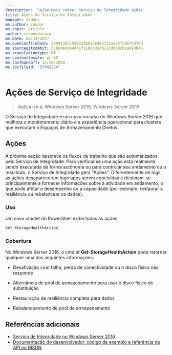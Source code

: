 ```yaml
---
description: 'Saiba mais sobre: Serviço de Integridade ações'
title: Ações de Serviço de Integridade
manager: eldenc
ms.author: cosdar
ms.topic: article
author: cosmosdarwin
ms.date: 08/14/2017
ms.openlocfilehash: 28091a02c590325bb53e36b132aaa5fc667437dd
ms.sourcegitcommit: 65b6de6b44d41f1180c45db11cdd60cb2a093b46
ms.translationtype: MT
ms.contentlocale: pt-BR
ms.lasthandoff: 12/10/2020
ms.locfileid: "97042234"
---
```

# <a name="health-service-actions"></a>Ações de Serviço de Integridade

> Aplica-se a: Windows Server 2019, Windows Server 2016

O Serviço de Integridade é um novo recurso do Windows Server 2016 que melhora o monitoramento diário e a experiência operacional para clusters que executam o Espaços de Armazenamento Diretos.

## <a name="actions"></a>Ações

A próxima seção descreve os fluxos de trabalho que são automatizados pelo Serviço de Integridade. Para verificar se uma ação está realmente sendo executada de forma autônoma ou para controlar seu andamento ou o resultado, o Serviço de Integridade gera "Ações". Diferentemente de logs, as ações desapareceram logo após serem concluídas e destinam-se principalmente a fornecer informações sobre a atividade em andamento, o que pode afetar o desempenho ou a capacidade (por exemplo, restaurar a resiliência ou rebalancear os dados).

### <a name="usage"></a>Uso

Um novo cmdlet do PowerShell exibe todas as ações:

```PowerShell
Get-StorageHealthAction
```

### <a name="coverage"></a>Cobertura

No Windows Server 2016, o cmdlet **Get-StorageHealthAction** pode retornar qualquer uma das seguintes informações:

-   Desativação com falha, perda de conectividade ou o disco físico não responde

-   Alternância de pool de armazenamento para usar o disco físico de substituição

-   Restauração de resiliência completa para dados

-   Rebalanceamento de pool de armazenamento

## <a name="additional-references"></a>Referências adicionais

- [Serviço de Integridade no Windows Server 2016](health-service-overview.md)
- [Documentação do desenvolvedor, código de exemplo e referência de API no MSDN](https://msdn.microsoft.com/windowshealthservice)
